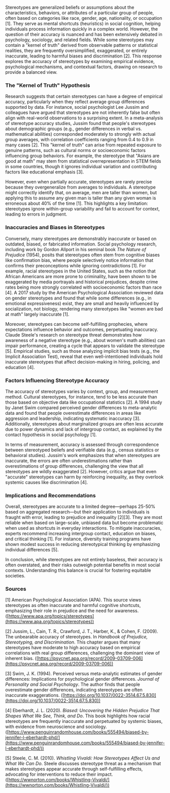 Stereotypes are generalized beliefs or assumptions about the characteristics, behaviors, or attributes of a particular group of people, often based on categories like race, gender, age, nationality, or occupation [1]. They serve as mental shortcuts (heuristics) in social cognition, helping individuals process information quickly in a complex world. However, the question of their accuracy is nuanced and has been extensively debated in psychology, sociology, and related fields. While some stereotypes may contain a "kernel of truth" derived from observable patterns or statistical realities, they are frequently oversimplified, exaggerated, or entirely inaccurate, leading to harmful biases and discrimination [2]. This response explores the accuracy of stereotypes by examining empirical evidence, psychological mechanisms, and contextual factors, drawing on research to provide a balanced view.

### The "Kernel of Truth" Hypothesis
Research suggests that certain stereotypes can have a degree of empirical accuracy, particularly when they reflect average group differences supported by data. For instance, social psychologist Lee Jussim and colleagues have argued that stereotypes are not inherently false but often align with real-world observations to a surprising extent. In a meta-analysis of stereotype accuracy studies, Jussim found that people's stereotypes about demographic groups (e.g., gender differences in verbal vs. mathematical abilities) corresponded moderately to strongly with actual group averages, with correlation coefficients ranging from 0.4 to 0.9 in many cases [2]. This "kernel of truth" can arise from repeated exposure to genuine patterns, such as cultural norms or socioeconomic factors influencing group behaviors. For example, the stereotype that "Asians are good at math" may stem from statistical overrepresentation in STEM fields in some countries, though it ignores individual variation and contributing factors like educational emphasis [3].

However, even when partially accurate, stereotypes are rarely precise because they overgeneralize from averages to individuals. A stereotype might correctly identify that, on average, men are taller than women, but applying this to assume any given man is taller than any given woman is erroneous about 40% of the time [1]. This highlights a key limitation: stereotypes ignore within-group variability and fail to account for context, leading to errors in judgment.

### Inaccuracies and Biases in Stereotypes
Conversely, many stereotypes are demonstrably inaccurate or based on outdated, biased, or fabricated information. Social psychology research, including work by Gordon Allport in his seminal book *The Nature of Prejudice* (1954), posits that stereotypes often stem from cognitive biases like confirmation bias, where people selectively notice information that confirms their preconceptions while ignoring contradictions [1]. For example, racial stereotypes in the United States, such as the notion that African Americans are more prone to criminality, have been shown to be exaggerated by media portrayals and historical prejudices, despite crime rates being more strongly correlated with socioeconomic factors than race [4]. A 2017 study by the American Psychological Association reviewed data on gender stereotypes and found that while some differences (e.g., in emotional expressiveness) exist, they are small and heavily influenced by socialization, not biology, rendering many stereotypes like "women are bad at math" largely inaccurate [1].

Moreover, stereotypes can become self-fulfilling prophecies, where expectations influence behavior and outcomes, perpetuating inaccuracy. Claude Steele's research on stereotype threat demonstrates how awareness of a negative stereotype (e.g., about women's math abilities) can impair performance, creating a cycle that appears to validate the stereotype [5]. Empirical studies, such as those analyzing implicit bias tests (e.g., the Implicit Association Test), reveal that even well-intentioned individuals hold inaccurate stereotypes that affect decision-making in hiring, policing, and education [4].

### Factors Influencing Stereotype Accuracy
The accuracy of stereotypes varies by context, group, and measurement method. Cultural stereotypes, for instance, tend to be less accurate than those based on objective data like occupational statistics [2]. A 1994 study by Janet Swim compared perceived gender differences to meta-analytic data and found that people overestimate differences in areas like aggression and leadership, indicating systematic inaccuracy [3]. Additionally, stereotypes about marginalized groups are often less accurate due to power dynamics and lack of intergroup contact, as explained by the contact hypothesis in social psychology [1].

In terms of measurement, accuracy is assessed through correspondence between stereotyped beliefs and verifiable data (e.g., census statistics or behavioral studies). Jussim's work emphasizes that when stereotypes are inaccurate, the errors are often underestimations rather than overestimations of group differences, challenging the view that all stereotypes are wildly exaggerated [2]. However, critics argue that even "accurate" stereotypes can harm by reinforcing inequality, as they overlook systemic causes like discrimination [4].

### Implications and Recommendations
Overall, stereotypes are accurate to a limited degree—perhaps 25-50% based on aggregated research—but their application to individuals is fraught with error, leading to prejudice and inequality [2][3]. They are most reliable when based on large-scale, unbiased data but become problematic when used as shortcuts in everyday interactions. To mitigate inaccuracies, experts recommend increasing intergroup contact, education on biases, and critical thinking [1]. For instance, diversity training programs have shown modest success in reducing stereotypical thinking by emphasizing individual differences [5].

In conclusion, while stereotypes are not entirely baseless, their accuracy is often overstated, and their risks outweigh potential benefits in most social contexts. Understanding this balance is crucial for fostering equitable societies.

### Sources
[1] American Psychological Association (APA). This source views stereotypes as often inaccurate and harmful cognitive shortcuts, emphasizing their role in prejudice and the need for awareness. ([https://www.apa.org/topics/stereotypes](https://www.apa.org/topics/stereotypes))  

[2] Jussim, L., Cain, T. R., Crawford, J. T., Harber, K., & Cohen, F. (2009). The unbearable accuracy of stereotypes. In *Handbook of Prejudice, Stereotyping, and Discrimination*. This chapter argues that many stereotypes have moderate to high accuracy based on empirical correlations with real group differences, challenging the dominant view of inherent bias. ([https://psycnet.apa.org/record/2009-03709-006](https://psycnet.apa.org/record/2009-03709-006))  

[3] Swim, J. K. (1994). Perceived versus meta-analytic estimates of gender differences: Implications for psychological gender differences. *Journal of Personality and Social Psychology*. The author finds that people overestimate gender differences, indicating stereotypes are often inaccurate exaggerations. ([https://doi.org/10.1037/0022-3514.67.5.830](https://doi.org/10.1037/0022-3514.67.5.830))  

[4] Eberhardt, J. L. (2020). *Biased: Uncovering the Hidden Prejudice That Shapes What We See, Think, and Do*. This book highlights how racial stereotypes are frequently inaccurate and perpetuated by systemic biases, with evidence from neuroscience and sociology. ([https://www.penguinrandomhouse.com/books/555494/biased-by-jennifer-l-eberhardt-phd/](https://www.penguinrandomhouse.com/books/555494/biased-by-jennifer-l-eberhardt-phd/))  

[5] Steele, C. M. (2010). *Whistling Vivaldi: How Stereotypes Affect Us and What We Can Do*. Steele discusses stereotype threat as a mechanism that makes stereotypes appear accurate through self-fulfilling effects, advocating for interventions to reduce their impact. ([https://wwnorton.com/books/Whistling-Vivaldi/](https://wwnorton.com/books/Whistling-Vivaldi/))